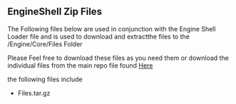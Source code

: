 ## EngineShell Zip Files

The Following files below are used in conjunction with the Engine Shell Loader file and is used to download and extractthe files to the /Engine/Core/Files Folder

Please Feel free to download these files as you need them or download the individual files from the main repo file found <a href="https://github.com/Enginefw/DockerShell">Here</a> 

the following files include
* Files.tar.gz